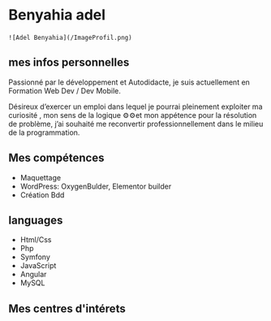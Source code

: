 # Benyahia adel

    ![Adel Benyahia](/ImageProfil.png)
    
## mes infos personnelles

Passionné par le développement​ et Autodidacte, 
je suis actuellement en ​​Formation Web Dev / Dev Mobile.

Désireux d’exercer un emploi dans lequel je pourrai pleinement exploiter ma curiosité , mon sens de la logique ⚙⚙et mon appétence pour la résolution de problème, j’ai souhaité me reconvertir professionnellement dans le milieu de la programmation.

## Mes compétences

- Maquettage
- WordPress: OxygenBulder, Elementor builder
- Création Bdd 

## languages 

- Html/Css
- Php
- Symfony
- JavaScript
- Angular
- MySQL

## Mes centres d'intérets
